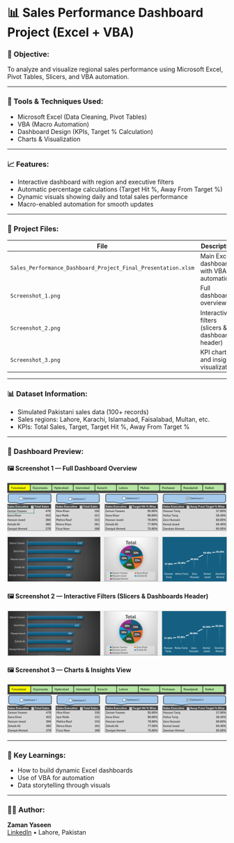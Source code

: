# 📊 Sales Performance Dashboard Project (Excel + VBA)

### 🎯 Objective:
To analyze and visualize regional sales performance using Microsoft Excel, Pivot Tables, Slicers, and VBA automation.

---

### 🧠 Tools & Techniques Used:
- Microsoft Excel (Data Cleaning, Pivot Tables)
- VBA (Macro Automation)
- Dashboard Design (KPIs, Target % Calculation)
- Charts & Visualization

---

### 📈 Features:
- Interactive dashboard with region and executive filters  
- Automatic percentage calculations (Target Hit %, Away From Target %)  
- Dynamic visuals showing daily and total sales performance  
- Macro-enabled automation for smooth updates  

---

### 📂 Project Files:
| File | Description |
|------|--------------|
| `Sales_Performance_Dashboard_Project_Final_Presentation.xlsm` | Main Excel dashboard with VBA automation |
| `Screenshot_1.png` | Full dashboard overview |
| `Screenshot_2.png` | Interactive filters (slicers & dashboard header) |
| `Screenshot_3.png` | KPI charts and insights visualization |

---

### 📊 Dataset Information:
- Simulated Pakistani sales data (100+ records)
- Sales regions: Lahore, Karachi, Islamabad, Faisalabad, Multan, etc.
- KPIs: Total Sales, Target, Target Hit %, Away From Target %

---

### 📸 Dashboard Preview:

#### 🖼️ Screenshot 1 — Full Dashboard Overview  
![Dashboard Full View](Screenshot_1.png)

#### 🖼️ Screenshot 2 — Interactive Filters (Slicers & Dashboards Header)  
![Top Filters and Slicers](Screenshot_3.png)

#### 🖼️ Screenshot 3 — Charts & Insights View  
![Charts and Insights](Screenshot_2.png)

---

### 🧠 Key Learnings:
- How to build dynamic Excel dashboards  
- Use of VBA for automation  
- Data storytelling through visuals  

---

### 👨‍💻 Author:
**Zaman Yaseen**  
[LinkedIn](www.linkedin.com/in/hafiz-zaman-yaseen-85057b36b) • Lahore, Pakistan
